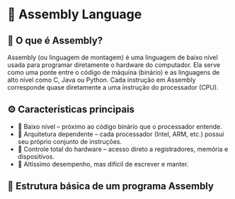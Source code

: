 # 🧠 Assembly Language

## 📘 O que é Assembly?

Assembly (ou linguagem de montagem) é uma linguagem de baixo nível usada para programar diretamente o hardware do computador. Ela serve como uma ponte entre o código de máquina (binário) e as linguagens de alto nível como C, Java ou Python.
Cada instrução em Assembly corresponde quase diretamente a uma instrução do processador (CPU).

## ⚙️ Características principais

* 🔹 Baixo nível – próximo ao código binário que o processador entende.
* 🔹 Arquitetura dependente – cada processador (Intel, ARM, etc.) possui seu próprio conjunto de instruções.
* 🔹 Controle total do hardware – acesso direto a registradores, memória e dispositivos.
* 🔹 Altíssimo desempenho, mas difícil de escrever e manter.

## 🧩 Estrutura básica de um programa Assembly
